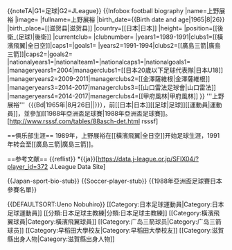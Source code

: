 {{noteTA|G1=足球|G2=JLeague}}
{{Infobox football biography
|name=上野展裕
|image=
|fullname=上野展裕
|birth_date={{Birth date and age|1965|8|26}}
|birth_place=[[滋贺县|滋贺县]]
|country=[[日本|日本]]
|height=
|position=[[後衛_(足球)|後衛]]
|currentclub=
|clubnumber=
|years1=1989-1991|clubs1=[[橫濱飛翼|全日空]]|caps1=|goals1=
|years2=1991-1994|clubs2=[[廣島三箭|廣島三箭]]|caps2=|goals2=
|nationalyears1=|nationalteam1=|nationalcaps1=|nationalgoals1=
|manageryears1=2004|managerclubs1=[[日本20歲以下足球代表隊|日本U18]]
|manageryears2=2009-2011|managerclubs2=[[金澤薩維根|金澤薩維根]]
|manageryears3=2014-2017|managerclubs3=[[山口雷法足球會|山口雷法]]
|manageryears4=2014-2017|managerclubs4=[[甲府風林|甲府風林]]
}}
'''上野展裕'''（{{Bd|1965年|8月26日||}}），前[[日本|日本]][[足球|足球]][[運動員|運動員]]，並參加[[1988年亞洲盃足球賽|1988年亞洲盃足球賽]]。<ref>[http://www.rsssf.com/tables/88asch-det.html rsssf]</ref>

==俱乐部生涯==
1989年，上野展裕在[[橫濱飛翼|全日空]]开始足球生涯，1991年转会至[[廣島三箭|廣島三箭]]。

==参考文献==
{{reflist}}
*{{ja}}[https://data.j-league.or.jp/SFIX04/?player_id=372 J.League Data Site]

{{Japan-sport-bio-stub}}
{{Soccer-player-stub}}
{{1988年亞洲盃足球賽日本參賽名單}}

{{DEFAULTSORT:Ueno Nobuhiro}}
[[Category:日本足球運動員|Category:日本足球運動員]]
[[分類:日本足球主教練|分類:日本足球主教練]]
[[Category:橫濱飛翼球員|Category:橫濱飛翼球員]]
[[Category:广岛三箭球员|Category:广岛三箭球员]]
[[Category:早稻田大學校友|Category:早稻田大學校友]]
[[Category:滋賀縣出身人物|Category:滋賀縣出身人物]]